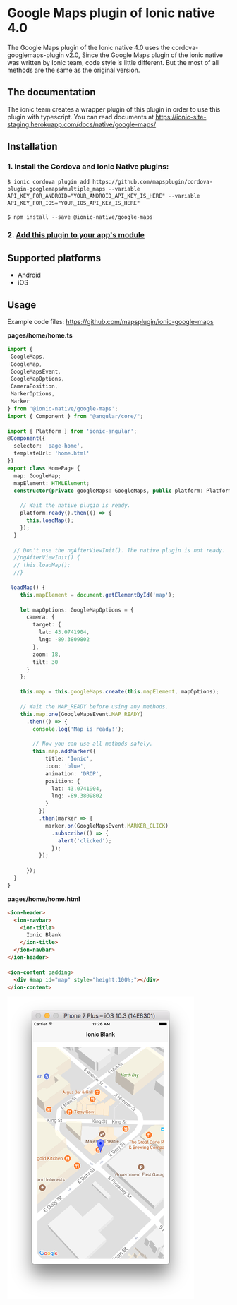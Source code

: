 # Google Maps plugin of Ionic native 4.0

The Google Maps plugin of the Ionic native 4.0 uses the cordova-googlemaps-plugin v2.0,
Since the Google Maps plugin of the ionic native was written by Ionic team, code style is little different.
But the most of all methods are the same as the original version.

## The documentation

The ionic team creates a wrapper plugin of this plugin in order to use this plugin with typescript.
You can read documents at https://ionic-site-staging.herokuapp.com/docs/native/google-maps/

## Installation

### 1. Install the Cordova and Ionic Native plugins:

```
$ ionic cordova plugin add https://github.com/mapsplugin/cordova-plugin-googlemaps#multiple_maps --variable API_KEY_FOR_ANDROID="YOUR_ANDROID_API_KEY_IS_HERE" --variable API_KEY_FOR_IOS="YOUR_IOS_API_KEY_IS_HERE"

$ npm install --save @ionic-native/google-maps
```

### 2. [Add this plugin to your app's module](https://ionicframework.com/docs/native/#Add_Plugins_to_Your_App_Module)


## Supported platforms

- Android
- iOS

## Usage

Example code files: https://github.com/mapsplugin/ionic-google-maps

**pages/home/home.ts**

```TypeScript
import {
 GoogleMaps,
 GoogleMap,
 GoogleMapsEvent,
 GoogleMapOptions,
 CameraPosition,
 MarkerOptions,
 Marker
} from '@ionic-native/google-maps';
import { Component } from "@angular/core/";

import { Platform } from 'ionic-angular';
@Component({
  selector: 'page-home',
  templateUrl: 'home.html'
})
export class HomePage {
  map: GoogleMap;
  mapElement: HTMLElement;
  constructor(private googleMaps: GoogleMaps, public platform: Platform) {

    // Wait the native plugin is ready.
    platform.ready().then(() => {
      this.loadMap();
    });
  }

  // Don't use the ngAfterViewInit(). The native plugin is not ready.
  //ngAfterViewInit() {
  // this.loadMap();
  //}

 loadMap() {
    this.mapElement = document.getElementById('map');

    let mapOptions: GoogleMapOptions = {
      camera: {
        target: {
          lat: 43.0741904,
          lng: -89.3809802
        },
        zoom: 18,
        tilt: 30
      }
    };

    this.map = this.googleMaps.create(this.mapElement, mapOptions);

    // Wait the MAP_READY before using any methods.
    this.map.one(GoogleMapsEvent.MAP_READY)
      .then(() => {
        console.log('Map is ready!');

        // Now you can use all methods safely.
        this.map.addMarker({
            title: 'Ionic',
            icon: 'blue',
            animation: 'DROP',
            position: {
              lat: 43.0741904,
              lng: -89.3809802
            }
          })
          .then(marker => {
            marker.on(GoogleMapsEvent.MARKER_CLICK)
              .subscribe(() => {
                alert('clicked');
              });
          });

      });
  }
}
```

**pages/home/home.html**

```html
<ion-header>
  <ion-navbar>
    <ion-title>
      Ionic Blank
    </ion-title>
  </ion-navbar>
</ion-header>

<ion-content padding>
  <div #map id="map" style="height:100%;"></div>
</ion-content>
```

![](usage_example.png)
